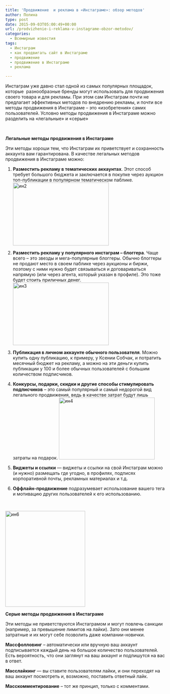 ```yaml
---
title: 'Продвижение  и реклама в «Инстаграме»: обзор методов'
author: Полина
type: post
date: 2015-09-03T05:00:49+00:00
url: /prodvizhenie-i-reklama-v-instagrame-obzor-metodov/
categories:
  - Всемирные известия
tags:
  - Инстаграм
  - как продвигать сайт в Инстаграме
  - продвижение
  - продвижение в Инстаграме
  - реклама

---
```

Инстаграм уже давно стал одной из самых популярных площадок, которые  разнообразные бренды могут использовать для продвижения своего товара и для рекламы. При этом сам Инстаграм почти не предлагает эффективных методов по внедрению рекламы, и почти все методы продвижения в Инстаграме – это «изобретения» самих пользователей. Условно методы продвижения в Инстаграме можно разделить на «легальные» и «серые»<!--more-->

&nbsp;

**Легальные методы продвижения в Инстаграме**

Эти методы хороши тем, что Инстаграм их приветствует и сохранность аккаунта вам гарантирована. В качестве легальных методов продвижения в Инстаграме можно:

  1. **Разместить рекламу в тематических аккаунтах**. Этот способ требует большого бюджета и заключается в покупке через аукцион топ-публикации в популярном тематическом паблике.
<a href="http://formstyle.com.ua/wp-content/uploads/2015/09/ин2.png" rel="lightbox[3501]" title="Продвижение  и реклама в «Инстаграме»: обзор методов"><img src="http://formstyle.com.ua/wp-content/uploads/2015/09/ин2-300x197.png" alt="ин2" width="300" height="197" class="alignnone size-medium wp-image-3503" srcset="http://formstyle.com.ua/wp-content/uploads/2015/09/ин2-300x197.png 300w, http://formstyle.com.ua/wp-content/uploads/2015/09/ин2.png 908w" sizes="(max-width: 300px) 100vw, 300px" /></a>

  2. **Разместить рекламу у популярного инстаграм – блоггера**. Чаще всего – это звезды и мега-популярные блоггеры. Обычно блоггеры не продают место в своем паблике через аукционы и биржи, поэтому с ними нужно будет связываться и договариваться напрямую (или через агента, который указан в профиле). Это тоже будет стоить приличных денег.
<a href="http://formstyle.com.ua/wp-content/uploads/2015/09/ин3.png" rel="lightbox[3501]" title="Продвижение  и реклама в «Инстаграме»: обзор методов"><img src="http://formstyle.com.ua/wp-content/uploads/2015/09/ин3-300x196.png" alt="ин3" width="300" height="196" class="alignnone size-medium wp-image-3504" srcset="http://formstyle.com.ua/wp-content/uploads/2015/09/ин3-300x196.png 300w, http://formstyle.com.ua/wp-content/uploads/2015/09/ин3.png 915w" sizes="(max-width: 300px) 100vw, 300px" /></a>

  3. **Публикация в личном аккаунте обычного пользователя**. Можно купить одну публикацию, к примеру, у Ксении Собчак, и потратить месячный бюджет на рекламу, а можно на эти деньги купить публикации у 100 и более обычных пользователей с большим количеством подписчиков.
  4. **Конкурсы, подарки, скидки и другие способы стимулировать подписчиков** – это самый популярный и самый недорогой вид легального продвижения, ведь в качестве затрат будут лишь затраты на подарок.
<a href="http://formstyle.com.ua/wp-content/uploads/2015/09/ин4.png" rel="lightbox[3501]" title="Продвижение  и реклама в «Инстаграме»: обзор методов"><img src="http://formstyle.com.ua/wp-content/uploads/2015/09/ин4-300x194.png" alt="ин4" width="300" height="194" class="alignnone size-medium wp-image-3505" srcset="http://formstyle.com.ua/wp-content/uploads/2015/09/ин4-300x194.png 300w, http://formstyle.com.ua/wp-content/uploads/2015/09/ин4.png 911w" sizes="(max-width: 300px) 100vw, 300px" /></a>

  5. **Виджеты и ссылки** &#8212; виджеты и ссылки на свой Инстаграм можно (и нужно) размещать где угодно, в профилях, подписях корпоративной почты, рекламных материалах и т.д.
  6. **Оффлайн-продвижение** подразумевает использование вашего тега и мотивацию других пользователей к его использованию.

&nbsp;

<a href="http://formstyle.com.ua/wp-content/uploads/2015/09/ин6.jpg" rel="lightbox[3501]" title="Продвижение  и реклама в «Инстаграме»: обзор методов"><img src="http://formstyle.com.ua/wp-content/uploads/2015/09/ин6-250x300.jpg" alt="ин6" width="250" height="300" class="alignnone size-medium wp-image-3507" srcset="http://formstyle.com.ua/wp-content/uploads/2015/09/ин6-250x300.jpg 250w, http://formstyle.com.ua/wp-content/uploads/2015/09/ин6.jpg 570w" sizes="(max-width: 250px) 100vw, 250px" /></a>

**Серые методы продвижения в Инстаграме**

Эти методы не приветствуются Инстаграмом и могут повлечь санкции (например, за превышение лимитов на лайки). Зато они менее затратные и их могут себе позволить даже компании-новички.

**Массфолловинг** – автоматически или вручную ваш аккаунт подписывается каждый день на большое количество пользователей. Есть вероятность, что они заглянут на ваш аккаунт и подпишутся на вас в ответ.

**Масслайкинг** &#8212; вы ставите пользователям лайки, и они переходят на ваш аккаунт посмотреть и, возможно, поставить ответный лайк.

**Масскомментирование** – тот же принцип, только с комментами.